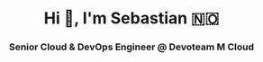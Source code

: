 <h1 align="center">Hi 👋, I'm Sebastian 🇳🇴</h1>
<h3 align="center">Senior Cloud & DevOps Engineer @ Devoteam M Cloud</h3>

